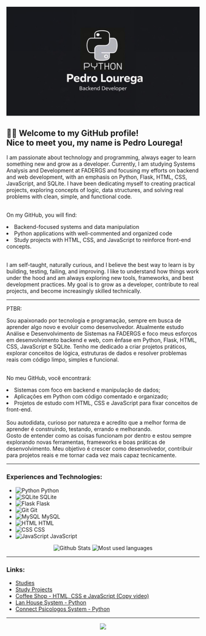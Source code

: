 

<p align="center">
  <img src="github_wallpaper.jpg" width="900">
</p>

## 👨‍💻 Welcome to my GitHub profile!<br>Nice to meet you, my name is Pedro Lourega!<br>
<div> I am passionate about technology and programming, always eager to learn something new and grow as a developer. Currently, I am studying Systems Analysis and Development at FADERGS and focusing my efforts on backend and web development, with an emphasis on Python, Flask, HTML, CSS, JavaScript, and SQLite. I have been dedicating myself to creating practical projects, exploring concepts of logic, data structures, and solving real problems with clean, simple, and functional code.<br><br>
  
On my GitHub, you will find:<br>
<li>Backend-focused systems and data manipulation</li>
<li>Python applications with well-commented and organized code</li>
<li>Study projects with HTML, CSS, and JavaScript to reinforce front-end concepts.</li>
<br>

I am self-taught, naturally curious, and I believe the best way to learn is by building, testing, failing, and improving.
I like to understand how things work under the hood and am always exploring new tools, frameworks, and best development practices.
My goal is to grow as a developer, contribute to real projects, and become increasingly skilled technically.

</div> <hr>


PTBR:<br>
<div>
Sou apaixonado por tecnologia e programação, sempre em busca de aprender algo novo e evoluir como desenvolvedor.
Atualmente estudo Análise e Desenvolvimento de Sistemas na FADERGS e foco meus esforços em desenvolvimento backend e web, com ênfase em Python, Flask, HTML, CSS, JavaScript e SQLite.
Tenho me dedicado a criar projetos práticos, explorar conceitos de lógica, estruturas de dados e resolver problemas reais com código limpo, simples e funcional.<br><br>

No meu GitHub, você encontrará:
<li>
Sistemas com foco em backend e manipulação de dados;
</li><li>
Aplicações em Python com código comentado e organizado;
</li> <li>
Projetos de estudo com HTML, CSS e JavaScript para fixar conceitos de front-end.
</li><br>
Sou autodidata, curioso por natureza e acredito que a melhor forma de aprender é construindo, testando, errando e melhorando.<br>
Gosto de entender como as coisas funcionam por dentro e estou sempre explorando novas ferramentas, frameworks e boas práticas de desenvolvimento.
Meu objetivo é crescer como desenvolvedor, contribuir para projetos reais e me tornar cada vez mais capaz tecnicamente.
</div>
<hr>

### Experiences and Technologies:<br>

<ul>
  <li>
    <img src="https://cdn.jsdelivr.net/gh/devicons/devicon/icons/python/python-original.svg" height="20" alt="Python" />
    Python
  </li>
  <li>
    <img src="https://cdn.jsdelivr.net/gh/devicons/devicon/icons/sqlite/sqlite-original.svg" height="20" alt="SQLite" />
    SQLite
  </li>
  <li>
    <img src="https://cdn.jsdelivr.net/gh/devicons/devicon/icons/flask/flask-original.svg" height="20" alt="Flask" />
    Flask
  </li>
  <li>
    <img src="https://cdn.jsdelivr.net/gh/devicons/devicon/icons/git/git-original.svg" height="20" alt="Git" />
    Git
  </li>
  <li>
    <img src="https://cdn.jsdelivr.net/gh/devicons/devicon/icons/mysql/mysql-original.svg" height="20" alt="MySQL" />
    MySQL
  </li>
  <li>
    <img src="https://cdn.jsdelivr.net/gh/devicons/devicon/icons/html5/html5-original.svg" height="20" alt="HTML" />
    HTML
  </li>
  <li>
    <img src="https://cdn.jsdelivr.net/gh/devicons/devicon/icons/css3/css3-original.svg" height="20" alt="CSS" />
    CSS
  </li>
  <li>
    <img src="https://cdn.jsdelivr.net/gh/devicons/devicon/icons/javascript/javascript-original.svg" height="20" alt="JavaScript" />
    JavaScript
  </li>
</ul>



<p align="center">
 <img alt="Github Stats" height="200em" src="https://github-readme-stats.vercel.app/api?username=PedroLourega&show_icons=true&theme=github_dark"></img>
 <img alt="Most used languages" height="200em" src="https://github-readme-stats.vercel.app/api/top-langs/?username=PedroLourega&theme=github_dark"></img>
</p>


<hr>

### Links:<br>


* <a href="https://github.com/PedroLourega/study">Studies</a><br>
* <a href="https://github.com/PedroLourega/projects">Study Projects</a><br>
* <a href="https://github.com/PedroLourega/coffee_website_study">Coffee Shop - HTML, CSS e JavaScript (Copy video)</a><br>
* <a href="https://github.com/PedroLourega/sistema_lanhouse">Lan House System - Python<br>
* <a href="https://github.com/PedroLourega/sitema_psicologos">Connect Psicologos System - Python<br>


<hr>

<p align="center">
  <img height="250px" src="https://media1.tenor.com/m/JWJRjZFUa_cAAAAC/one-piece-anime.gif"></img><br>
</p>

